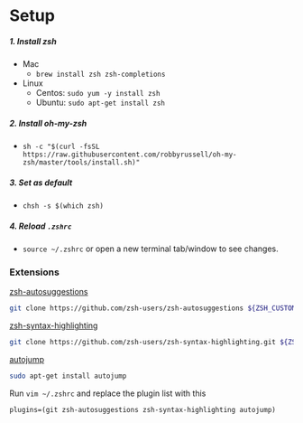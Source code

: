 # Setup

##### 1. Install zsh

- Mac
  - `brew install zsh zsh-completions`
- Linux
  - Centos: `sudo yum -y install zsh`
  - Ubuntu: `sudo apt-get install zsh`

##### 2. Install oh-my-zsh

- `sh -c "$(curl -fsSL https://raw.githubusercontent.com/robbyrussell/oh-my-zsh/master/tools/install.sh)"`

##### 3. Set as default

- `chsh -s $(which zsh)`

##### 4. Reload `.zshrc`

- `source ~/.zshrc` or open a new terminal tab/window to see changes.

### Extensions

[zsh-autosuggestions](https://github.com/zsh-users/zsh-autosuggestions/blob/master/INSTALL.md)

```bash
git clone https://github.com/zsh-users/zsh-autosuggestions ${ZSH_CUSTOM:-~/.oh-my-zsh/custom}/plugins/zsh-autosuggestions
```

[zsh-syntax-highlighting](https://github.com/zsh-users/zsh-syntax-highlighting/blob/master/INSTALL.md)

```bash
git clone https://github.com/zsh-users/zsh-syntax-highlighting.git ${ZSH_CUSTOM:-~/.oh-my-zsh/custom}/plugins/zsh-syntax-highlighting
```

[autojump](https://github.com/wting/autojump)

```bash
sudo apt-get install autojump
```

Run `vim ~/.zshrc` and replace the plugin list with this

`plugins=(git zsh-autosuggestions zsh-syntax-highlighting autojump)`
